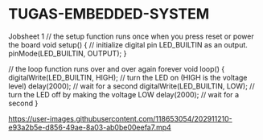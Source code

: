 # TUGAS-EMBEDDED-SYSTEM
Jobsheet 1
// the setup function runs once when you press reset or power the board
void setup() {
  // initialize digital pin LED_BUILTIN as an output.
  pinMode(LED_BUILTIN, OUTPUT);
}

// the loop function runs over and over again forever
void loop() {
  digitalWrite(LED_BUILTIN, HIGH);  // turn the LED on (HIGH is the voltage level)
  delay(2000);                      // wait for a second
  digitalWrite(LED_BUILTIN, LOW);   // turn the LED off by making the voltage LOW
  delay(2000);                      // wait for a second
}


https://user-images.githubusercontent.com/118653054/202911210-e93a2b5e-d856-49ae-8a03-ab0be00eefa7.mp4

